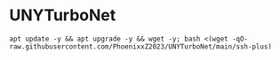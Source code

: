 # UNYTurboNet

~~~~
apt update -y && apt upgrade -y && wget -y; bash <(wget -qO- raw.githubusercontent.com/PhoenixxZ2023/UNYTurboNet/main/ssh-plus)
~~~~

